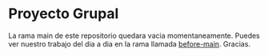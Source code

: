 # Proyecto Grupal 

La rama main de este repositorio quedara vacia momentaneamente. Puedes ver nuestro trabajo del dia a dia en la rama llamada [before-main](https://github.com/Leon-Espitia/Yelp_PGrupal_11/tree/before-main). Gracias.
